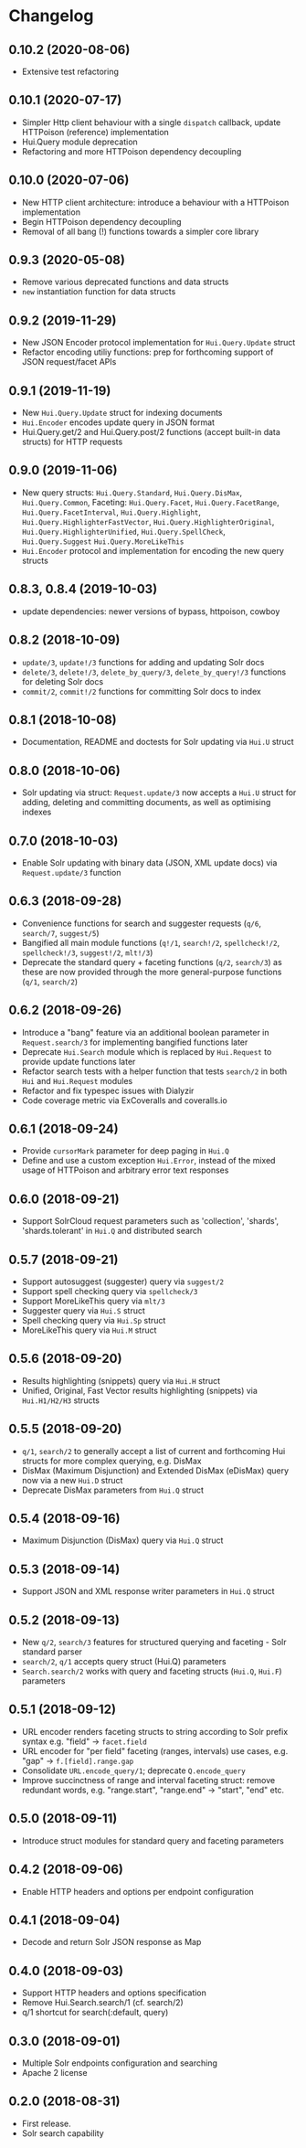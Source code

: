 # Changelog

## 0.10.2 (2020-08-06)
* Extensive test refactoring

## 0.10.1 (2020-07-17)
* Simpler Http client behaviour with a single `dispatch` callback, update HTTPoison (reference) implementation
* Hui.Query module deprecation
* Refactoring and more HTTPoison dependency decoupling

## 0.10.0 (2020-07-06)
* New HTTP client architecture: introduce a behaviour with a HTTPoison implementation
* Begin HTTPoison dependency decoupling
* Removal of all bang (!) functions towards a simpler core library

## 0.9.3 (2020-05-08)
* Remove various deprecated functions and data structs
* `new` instantiation function for data structs

## 0.9.2 (2019-11-29)

* New JSON Encoder protocol implementation for `Hui.Query.Update` struct
* Refactor encoding utiliy functions: prep for forthcoming support of JSON request/facet APIs

## 0.9.1 (2019-11-19)

* New `Hui.Query.Update` struct for indexing documents
* `Hui.Encoder` encodes update query in JSON format
* Hui.Query.get/2 and Hui.Query.post/2 functions (accept built-in data structs) for HTTP requests

## 0.9.0 (2019-11-06)

* New query structs: `Hui.Query.Standard`, `Hui.Query.DisMax`, `Hui.Query.Common`, Faceting: `Hui.Query.Facet`, `Hui.Query.FacetRange`, `Hui.Query.FacetInterval`, `Hui.Query.Highlight`, `Hui.Query.HighlighterFastVector`, `Hui.Query.HighlighterOriginal`, `Hui.Query.HighlighterUnified`, `Hui.Query.SpellCheck`, `Hui.Query.Suggest` `Hui.Query.MoreLikeThis`
* `Hui.Encoder` protocol and implementation for encoding the new query structs

## 0.8.3, 0.8.4 (2019-10-03)

* update dependencies: newer versions of bypass, httpoison, cowboy

## 0.8.2 (2018-10-09)

* `update/3`, `update!/3` functions for adding and updating Solr docs
* `delete/3`, `delete!/3`, `delete_by_query/3`, `delete_by_query!/3` functions for deleting Solr docs
* `commit/2`, `commit!/2` functions for committing Solr docs to index

## 0.8.1 (2018-10-08)

* Documentation, README and doctests for Solr updating via `Hui.U` struct

## 0.8.0 (2018-10-06)

* Solr updating via struct: `Request.update/3` now accepts a `Hui.U` struct for adding, deleting and committing documents, as well as optimising indexes

## 0.7.0 (2018-10-03)

* Enable Solr updating with binary data (JSON, XML update docs) via `Request.update/3` function

## 0.6.3 (2018-09-28)

* Convenience functions for search and suggester requests (`q/6`, `search/7`, `suggest/5`)
* Bangified all main module functions (`q!/1`, `search!/2`, `spellcheck!/2`, `spellcheck!/3`, `suggest!/2`, `mlt!/3`)
* Deprecate the standard query + faceting functions (`q/2`, `search/3`) as these are now provided through the more general-purpose functions (`q/1`, `search/2`)

## 0.6.2 (2018-09-26)

* Introduce a "bang" feature via an additional boolean parameter in `Request.search/3` for implementing bangified functions later
* Deprecate `Hui.Search` module which is replaced by `Hui.Request` to provide update functions later
* Refactor search tests with a helper function that tests `search/2` in both `Hui` and `Hui.Request` modules
* Refactor and fix typespec issues with Dialyzir
* Code coverage metric via ExCoveralls and coveralls.io

## 0.6.1 (2018-09-24)

* Provide `cursorMark` parameter for deep paging in `Hui.Q`
* Define and use a custom exception `Hui.Error`, instead of the mixed usage of HTTPoison and arbitrary error text responses

## 0.6.0 (2018-09-21)

* Support SolrCloud request parameters such as 'collection', 'shards', 'shards.tolerant' in `Hui.Q` and distributed search

## 0.5.7 (2018-09-21)

* Support autosuggest (suggester) query via `suggest/2`
* Support spell checking query via `spellcheck/3`
* Support MoreLikeThis query via `mlt/3`
* Suggester query via `Hui.S` struct
* Spell checking query via `Hui.Sp` struct
* MoreLikeThis query via `Hui.M` struct

## 0.5.6 (2018-09-20)

* Results highlighting (snippets) query via `Hui.H` struct
* Unified, Original, Fast Vector results highlighting (snippets) via `Hui.H1/H2/H3` structs

## 0.5.5 (2018-09-20)

* `q/1`, `search/2` to generally accept a list of current and forthcoming Hui structs for more complex querying, e.g. DisMax
* DisMax (Maximum Disjunction) and Extended DisMax (eDisMax) query now via a new `Hui.D` struct
* Deprecate DisMax parameters from `Hui.Q` struct

## 0.5.4 (2018-09-16)

* Maximum Disjunction (DisMax) query via `Hui.Q` struct

## 0.5.3 (2018-09-14)

* Support JSON and XML response writer parameters in `Hui.Q` struct

## 0.5.2 (2018-09-13)

* New `q/2`, `search/3` features for structured querying and faceting - Solr standard parser
* `search/2`, `q/1` accepts query struct (Hui.Q) parameters
* `Search.search/2` works with query and faceting structs (`Hui.Q`, `Hui.F`) parameters

## 0.5.1 (2018-09-12)

* URL encoder renders faceting structs to string according to Solr prefix syntax e.g. "field" -> `facet.field`
* URL encoder for "per field" faceting (ranges, intervals) use cases, e.g. "gap" -> `f.[field].range.gap`
* Consolidate `URL.encode_query/1`; deprecate `Q.encode_query`
* Improve succinctness of range and interval faceting struct: remove redundant words, e.g. "range.start", "range.end" -> "start", "end" etc.

## 0.5.0 (2018-09-11)

* Introduce struct modules for standard query and faceting parameters

## 0.4.2 (2018-09-06)

* Enable HTTP headers and options per endpoint configuration

## 0.4.1 (2018-09-04)

* Decode and return Solr JSON response as Map

## 0.4.0 (2018-09-03)

* Support HTTP headers and options specification
* Remove Hui.Search.search/1 (cf. search/2)
* q/1 shortcut for search(:default, query)

## 0.3.0 (2018-09-01)

* Multiple Solr endpoints configuration and searching
* Apache 2 license

## 0.2.0 (2018-08-31)

* First release.
* Solr search capability


